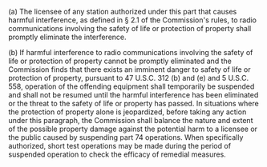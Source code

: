 (a) The licensee of any station authorized under this part that causes harmful interference, as defined in § 2.1 of the Commission's rules, to radio communications involving the safety of life or protection of property shall promptly eliminate the interference.

(b) If harmful interference to radio communications involving the safety of life or protection of property cannot be promptly eliminated and the Commission finds that there exists an imminent danger to safety of life or protection of property, pursuant to 47 U.S.C. 312 (b) and (e) and 5 U.S.C. 558, operation of the offending equipment shall temporarily be suspended and shall not be resumed until the harmful interference has been eliminated or the threat to the safety of life or property has passed. In situations where the protection of property alone is jeopardized, before taking any action under this paragraph, the Commission shall balance the nature and extent of the possible property damage against the potential harm to a licensee or the public caused by suspending part 74 operations. When specifically authorized, short test operations may be made during the period of suspended operation to check the efficacy of remedial measures.

